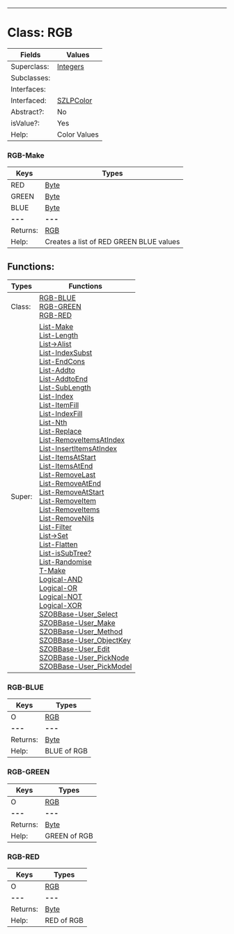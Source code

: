 ---------

# Class:	RGB

| Fields | Values |
| --------- | --------- |
| Superclass: | [Integers](Integers.html) |
| Subclasses: |  |
| Interfaces: |  |
| Interfaced: | [SZLPColor](SZLPColor.html) |
| Abstract?: | No |
| isValue?: | Yes |
| Help: | Color Values |

### RGB-Make

| Keys | Types |
| --------- | --------- |
| RED | [Byte](Byte.html) |
| GREEN | [Byte](Byte.html) |
| BLUE | [Byte](Byte.html) |
| **---** | **---** |
| Returns: | [RGB](RGB.html) |
| Help: | Creates a list of RED GREEN BLUE values |


## Functions:

| Types | Functions |
| --------- | --------- |
| Class: | [RGB-BLUE](#RGB-BLUE) <br> [RGB-GREEN](#RGB-GREEN) <br> [RGB-RED](#RGB-RED) |
| Super: | [List-Make](List.html) <br> [List-Length](List.html) <br> [List->Alist](List.html) <br> [List-IndexSubst](List.html) <br> [List-EndCons](List.html) <br> [List-Addto](List.html) <br> [List-AddtoEnd](List.html) <br> [List-SubLength](List.html) <br> [List-Index](List.html) <br> [List-ItemFill](List.html) <br> [List-IndexFill](List.html) <br> [List-Nth](List.html) <br> [List-Replace](List.html) <br> [List-RemoveItemsAtIndex](List.html) <br> [List-InsertItemsAtIndex](List.html) <br> [List-ItemsAtStart](List.html) <br> [List-ItemsAtEnd](List.html) <br> [List-RemoveLast](List.html) <br> [List-RemoveAtEnd](List.html) <br> [List-RemoveAtStart](List.html) <br> [List-RemoveItem](List.html) <br> [List-RemoveItems](List.html) <br> [List-RemoveNils](List.html) <br> [List-Filter](List.html) <br> [List->Set](List.html) <br> [List-Flatten](List.html) <br> [List-isSubTree?](List.html) <br> [List-Randomise](List.html) <br> [T-Make](T.html) <br> [Logical-AND](Logical.html) <br> [Logical-OR](Logical.html) <br> [Logical-NOT](Logical.html) <br> [Logical-XOR](Logical.html) <br> [SZOBBase-User_Select](SZOBBase.html) <br> [SZOBBase-User_Make](SZOBBase.html) <br> [SZOBBase-User_Method](SZOBBase.html) <br> [SZOBBase-User_ObjectKey](SZOBBase.html) <br> [SZOBBase-User_Edit](SZOBBase.html) <br> [SZOBBase-User_PickNode](SZOBBase.html) <br> [SZOBBase-User_PickModel](SZOBBase.html) |


### RGB-BLUE

| Keys | Types |
| --------- | --------- |
| O | [RGB](RGB.html) |
| **---** | **---** |
| Returns: | [Byte](Byte.html) |
| Help: | BLUE of RGB |

### RGB-GREEN

| Keys | Types |
| --------- | --------- |
| O | [RGB](RGB.html) |
| **---** | **---** |
| Returns: | [Byte](Byte.html) |
| Help: | GREEN of RGB |

### RGB-RED

| Keys | Types |
| --------- | --------- |
| O | [RGB](RGB.html) |
| **---** | **---** |
| Returns: | [Byte](Byte.html) |
| Help: | RED of RGB |

